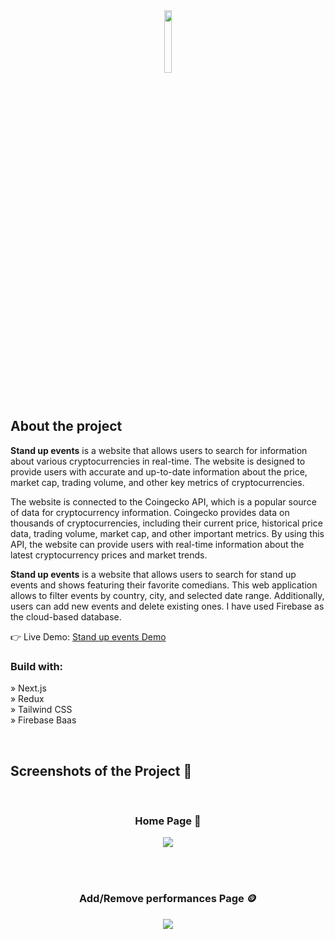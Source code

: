 <div align='center'><img style="width:16%" src='notYet'/></div>

<h2>About the project</h2>

<p><b>Stand up events</b> is a website that allows users to search for information about various cryptocurrencies in real-time. The website is designed to provide users with accurate and up-to-date information about the price, market cap, trading volume, and other key metrics of cryptocurrencies. <br/>

The website is connected to the Coingecko API, which is a popular source of data for cryptocurrency information. Coingecko provides data on thousands of cryptocurrencies, including their current price, historical price data, trading volume, market cap, and other important metrics. By using this API, the website can provide users with real-time information about the latest cryptocurrency prices and market trends.

</p>

<p><b>Stand up events</b> is a website that allows users to search for stand up events and shows featuring their favorite comedians. This web application allows to filter events by country, city, and selected date range. Additionally, users can add new events and delete existing ones.
I have used Firebase as the cloud-based database.<br/>
</p>

👉 Live Demo: <a href='https://stand-up-silk-five.vercel.app/'>Stand up events Demo</a>

<h3>Build with:</h3>

» Next.js <br>
» Redux <br>
» Tailwind CSS <br>
» Firebase Baas<br>

<br>

<h2>Screenshots of the Project 📸</h2>
<br>
<h3 align='center'>Home Page 🏡</h3>

<div align='center'>
<img src='notyet'/>

</div>

<br><br>

<h3 align='center'>Add/Remove performances Page 🪙</h3>

<div align='center'>
<img src='not yet'/>
</div>
